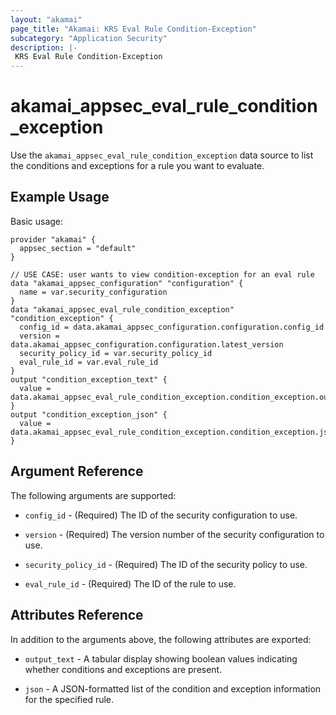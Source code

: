 ```yaml
---
layout: "akamai"
page_title: "Akamai: KRS Eval Rule Condition-Exception"
subcategory: "Application Security"
description: |-
 KRS Eval Rule Condition-Exception
---
```


# akamai_appsec_eval_rule_condition_exception

Use the `akamai_appsec_eval_rule_condition_exception` data source to list the conditions and exceptions for a rule you want to evaluate.

## Example Usage

Basic usage:

```hcl
provider "akamai" {
  appsec_section = "default"
}

// USE CASE: user wants to view condition-exception for an eval rule
data "akamai_appsec_configuration" "configuration" {
  name = var.security_configuration
}
data "akamai_appsec_eval_rule_condition_exception" "condition_exception" {
  config_id = data.akamai_appsec_configuration.configuration.config_id
  version = data.akamai_appsec_configuration.configuration.latest_version
  security_policy_id = var.security_policy_id
  eval_rule_id = var.eval_rule_id
}
output "condition_exception_text" {
  value = data.akamai_appsec_eval_rule_condition_exception.condition_exception.output_text
}
output "condition_exception_json" {
  value = data.akamai_appsec_eval_rule_condition_exception.condition_exception.json
}
```

## Argument Reference

The following arguments are supported:

* `config_id` - (Required) The ID of the security configuration to use.

* `version` - (Required) The version number of the security configuration to use.

* `security_policy_id` - (Required) The ID of the security policy to use.

* `eval_rule_id` - (Required) The ID of the rule to use.

## Attributes Reference

In addition to the arguments above, the following attributes are exported:

* `output_text` - A tabular display showing boolean values indicating whether conditions and exceptions are present.

* `json` - A JSON-formatted list of the condition and exception information for the specified rule.

